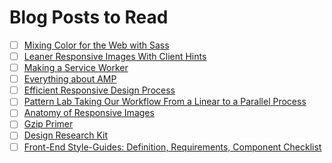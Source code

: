 # Blog Posts to Read

- [ ] [Mixing Color for the Web with Sass](http://alistapart.com/article/mixing-color-for-the-web-with-sass)
- [ ] [Leaner Responsive Images With Client Hints](https://www.smashingmagazine.com/2016/01/leaner-responsive-images-client-hints)
- [ ] [Making a Service Worker](https://www.smashingmagazine.com/2016/02/making-a-service-worker/)
- [ ] [Everything about AMP](https://www.smashingmagazine.com/2016/02/everything-about-google-accelerated-mobile-pages/)
- [ ] [Efficient Responsive Design Process](https://www.smashingmagazine.com/2016/02/efficient-responsive-design-process/)
- [ ] [Pattern Lab Taking Our Workflow From a Linear to a Parallel Process](https://www.phase2technology.com/blog/pattern-lab-taking-our-workflow-from-a-linear-to-parallel-process/)
- [ ] [Anatomy of Responsive Images](https://jakearchibald.com/2015/anatomy-of-responsive-images)
- [ ] [Gzip Primer](https://viget.com/extend/gzip-primer)
- [ ] [Design Research Kit](https://medium.com/designing-medium/design-research-kit-fed36125a713#.hl0z0q3qh)
- [ ] [Front-End Style-Guides: Definition, Requirements, Component Checklist](https://www.nngroup.com/articles/front-end-style-guides/)
